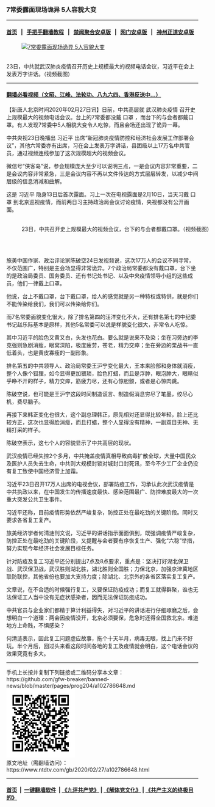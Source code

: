 ### 7常委露面现场诡异 5人容貌大变
------------------------

#### [首页](https://github.com/gfw-breaker/banned-news/blob/master/README.md) &nbsp;&nbsp;|&nbsp;&nbsp; [手把手翻墙教程](https://github.com/gfw-breaker/guides/wiki) &nbsp;&nbsp;|&nbsp;&nbsp; [禁闻聚合安卓版](https://github.com/gfw-breaker/bn-android) &nbsp;&nbsp;|&nbsp;&nbsp; [网门安卓版](https://github.com/oGate2/oGate) &nbsp;&nbsp;|&nbsp;&nbsp; [神州正道安卓版](https://github.com/SzzdOgate/update) 



<div><div class="featured_image">
 <a href="https://i.ntdtv.com/assets/uploads/2020/02/Captur3.jpg" target="_blank">
  <figure>
   <img alt="7常委露面现场诡异 5人容貌大变" src="https://i.ntdtv.com/assets/uploads/2020/02/Captur3-800x450.jpg"/>
  </figure><br/>
 </a>
 <span class="caption">
  23日，中共就武汉肺炎疫情召开历史上规模最大的视频电话会议，习近平在会上发表万字讲话。（视频截图）
 </span>
</div>
</div><hr/>

#### [翻墙必看视频（文昭、江峰、法轮功、八九六四、香港反送中...）](https://github.com/gfw-breaker/banned-news/blob/master/pages/link3.md)

<div><div class="post_content" itemprop="articleBody">
 <p>
  【新唐人北京时间2020年02月27日讯】日前，中共高层就
  <ok href="https://www.ntdtv.com/gb/442749.htm">
   武汉肺炎疫情
  </ok>
  召开史上规模最大的视频电话会议。台上的7常委都没戴
  <ok href="https://www.ntdtv.com/gb/口罩.htm">
   口罩
  </ok>
  ，而台下的与会者都戴口罩。有人发现7常委中5人相貌大变令人吃惊，而且会场还出现了诡异一幕。
 </p>
 <p>
  中共央视23日晚播出
  <ok href="https://www.ntdtv.com/gb/习近平.htm">
   习近平
  </ok>
  出席“新冠肺炎疫情防控和经济社会发展工作部署会议”，其他六常委亦有出席，习在会上发表万字讲话，县团级以上17万名中共官员，通过视频连线参加了这次规模超大的视频会议。
 </p>
 <p>
  微信号“侠客岛”说，参会规模庞大至少可以说明三点，一是会议内容非常重要，二是会议内容非常紧急，三是会议内容不再以文件传达的方式层层转发，以减少中间层级的信息消减和曲解。
 </p>
 <p>
  这是
  <ok href="https://www.ntdtv.com/gb/习近平.htm">
   习近平
  </ok>
  隐身13日后首次露面。习上一次在电视露面是2月10日，当天习戴
  <ok href="https://www.ntdtv.com/gb/口罩.htm">
   口罩
  </ok>
  到北京巡视疫情，而前两日习主持政治局会议讨论疫情，央视都没有公开画面。
 </p>
 <figure class="wp-caption alignnone" id="attachment_102786656" style="width: 600px">
  <ok href="https://i.ntdtv.com/assets/uploads/2020/02/7e1f-ipvnszf1714632.jpg">
   <img alt="" class="size-medium wp-image-102786656" src="https://i.ntdtv.com/assets/uploads/2020/02/7e1f-ipvnszf1714632-600x338.jpg"/>
  </ok>
  <br/><figcaption class="wp-caption-text">
   23日，中共召开史上规模最大的视频会议，台下的与会者都戴口罩。（视频截图）
  </figcaption><br/>
 </figure><br/>
 <p>
  旅美中国作家、政治评论家陈破空24日发视频说，这次17万人的会议不同寻常，不仅范围广，特别是主会场显得非常诡异。7个政治局常委都没有戴口罩，台下坐的是政治局委员、国务委员、还有书记处书记、以及中央疫情领导小组的这些成员，他们一律戴上口罩。
 </p>
 <p>
  他说，台上不戴口罩，台下戴口罩，给人的感觉就是另一种特权或特供，就是你们不能传染给我们，我们可以传染给你们。
 </p>
 <p>
  而7名常委面貌变化很大，除了排名第四的汪洋变化不大，还有排名第七的中纪委书记赵乐际基本是原样，其他5名常委可以说是样貌变化很大，非常令人吃惊。
 </p>
 <p>
  其中习近平的脸色又黄又白，头发也花白。要么就是说来不及染；坐在习旁边的李克强则急剧消瘦，眼窝深陷，极度疲劳，苍老，精力交瘁；坐在旁边的栗战书一直低着头，也是黄皮寡瘦的一副形象。
 </p>
 <p>
  排名第五的中共领导人、政治局常委王沪宁变化最大，王本来脸部和身体就消瘦，整个人像个狐狸，如今显得更加猥琐，脸色打蜡，而且是浮肿，眼泡肿大，眼睛似乎睁不开的样子，精力交瘁，筋疲力尽，还有心惊胆颤，或者是心惊肉跳。
 </p>
 <p>
  陈破空说，也可能是王沪宁这段时间制造谎言、制造假消息穷尽了笔墨，绞尽心机，费尽脑子。
 </p>
 <p>
  再接下来韩正变化也很大，这个副总理韩正，原先相对还显得比较年轻，脸上还比较方正，这次也显得脸消瘦，而且打蜡，整个人显得没有精神，一副双目无神、无精打采的样子。
 </p>
 <p>
  陈破空表示，这七个人的容貌显示了中共高层的现状。
 </p>
 <div class="video_fit_container">
 </div>
 <p>
  武汉疫情已经失控2个多月，中共掩盖疫情真相导致病毒扩散全球，大量中国民众及医护人员失去生命，中共则大规模封锁对城封口封死讯，至今不少工厂企业仍没有复工致使中国经济雪上加霜。
 </p>
 <p>
  习近平23日召开17万人出席的电视会议，部署防疫工作，习承认此次武汉疫情是中共执政以来，在中国发生的传播速度最快、感染范围最广、防控难度最大的一次重大突发公共卫生事件。
 </p>
 <p>
  习近平还称，目前疫情形势依然严峻复杂，防控正处在最吃劲的关键阶段。同时又要求各省复工复产。
 </p>
 <p>
  旅美经济学者何清涟刊文说，习近平的讲话指示面面俱到，既强调疫情严峻复杂，防控正处在最吃劲的关键阶段，又提醒与会者要有序恢复生产、强化“六稳”举措，努力实现今年经济社会发展目标任务。
 </p>
 <p>
  针对防疫及复工习近平还分别提出7点及8点要求，重点是：坚决打好湖北保卫战、武汉保卫战，武汉胜则湖北胜，湖北胜则全国胜；力保北京，加强京津冀地区联防联控，其他省份也要加大支持力度；除湖北、北京外的各省区落实复工复产。
 </p>
 <p>
  文章说，在不合适的时候强行复工，又要保证防疫成功；而复工就得群聚，谁也无法保证工人当中没有无症状感染者，因而无法保证防疫成功。
 </p>
 <p>
  中共官员与企业家们都精于算计利益得失，对习近平的讲话进行仔细琢磨之后，会想明白一个道理：两会因疫情没开，北京必须要保，危急时还得全国救北京。难道地方上命贱，不惧感染？
 </p>
 <p>
  何清涟表示，因此复工问题虚应故事，拖个十天半月，病毒无眼，找上门来不好玩。半个月后，回过头来看这段时间各地的复工及疫情就会明白，这个电话会议的效果究竟有多大。
 </p>
</div></div>
<hr/>
手机上长按并复制下列链接或二维码分享本文章：<br/>
https://github.com/gfw-breaker/banned-news/blob/master/pages/prog204/a102786648.md <br/>
<a href='https://github.com/gfw-breaker/banned-news/blob/master/pages/prog204/a102786648.md'><img src='https://github.com/gfw-breaker/banned-news/blob/master/pages/prog204/a102786648.md.png'/></a> <br/>
原文地址（需翻墙访问）：https://www.ntdtv.com/gb/2020/02/27/a102786648.html


------------------------
#### [首页](https://github.com/gfw-breaker/banned-news/blob/master/README.md) &nbsp;|&nbsp; [一键翻墙软件](https://github.com/gfw-breaker/nogfw/blob/master/README.md) &nbsp;| [《九评共产党》](https://github.com/gfw-breaker/9ping.md/blob/master/README.md#九评之一评共产党是什么) | [《解体党文化》](https://github.com/gfw-breaker/jtdwh.md/blob/master/README.md) | [《共产主义的终极目的》](https://github.com/gfw-breaker/gczydzjmd.md/blob/master/README.md)


<img src='http://gfw-breaker.win/banned-news/pages/prog204/a102786648.md' width='0px' height='0px'/>
